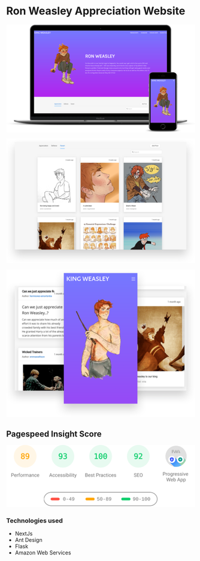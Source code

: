 # Ron Weasley Appreciation Website

![Website Mockup Multiple Device](./readme_assets/multiple_device.png)

![Desktop Screen Mockup](./readme_assets/desktop.png)

![Smartphone Screen Layers Mockup](./readme_assets/smartphone_screen_layers.png)

## Pagespeed Insight Score

![Pagespeed insight score](./readme_assets/pagespeed_insights.svg)

### Technologies used

- NextJs
- Ant Design
- Flask
- Amazon Web Services
